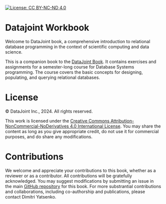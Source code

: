 [![License: CC BY-NC-ND 4.0](https://img.shields.io/badge/License-CC%20BY--NC--ND%204.0-lightgrey.svg)](https://creativecommons.org/licenses/by-nc-nd/4.0/)

# Datajoint Workbook

Welcome to DataJoint book, a comprehensive introduction to relational database programming in the context of scientific computing and data science.



This is a companion book to the [DataJoint Book](https://dimitri-yatsenko.datajoint.io/datajoint-book).
It contains exercises and assignments for a semester-long course for Database Systems programming.
The course covers the basic concepts for designing, populating, and querying relational databases.

# License

© DataJoint Inc., 2024. All rights reserved.

This work is licensed under the [Creative Commons Attribution-NonCommercial-NoDerivatives 4.0 International License](LICENSE.md).
You may share the content as long as you give appropriate credit, do not use it for commercial purposes, and do share any modifications.

# Contributions 
We welcome and appreciate your contributions to this book, whether as a reviewer or as a contributor.
All contributions will be gratefully acknowledged.
You may suggest modifications by submitting an issue in the main [GitHub repository](https://github.com/dimitri-yatsenko/datajoint-book) for this book.
For more substrantial contributions and collaborations, including co-authorship and publications, please contact Dimitri Yatsenko.
